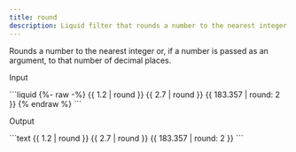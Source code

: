 ```yaml
---
title: round
description: Liquid filter that rounds a number to the nearest integer.
---
```


Rounds a number to the nearest integer or, if a number is passed as an argument, to that number of decimal places.

<p class="code-label">Input</p>
```liquid
{%- raw -%}
{{ 1.2 | round }}
{{ 2.7 | round }}
{{ 183.357 | round: 2 }}
{% endraw %}
```

<p class="code-label">Output</p>
```text
{{ 1.2 | round }}
{{ 2.7 | round }}
{{ 183.357 | round: 2 }}
```
